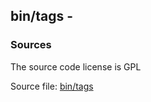 ## bin/tags -


### Sources
<a href="#sources"></a>
<!-- dev.mdmark  mdmark:MDSECTION  state:BEG_AUTO  param:Sources -->
The source code license is GPL

Source file: [bin/tags](/bin/tags)

<!-- dev.mdmark  mdmark:MDSECTION  state:END_AUTO  param:Sources -->

